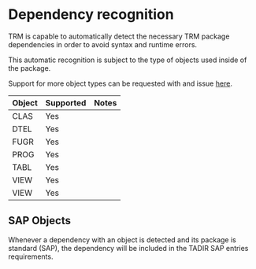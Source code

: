 # Dependency recognition

TRM is capable to automatically detect the necessary TRM package dependencies in order to avoid syntax and runtime errors.

This automatic recognition is subject to the type of objects used inside of the package.

Support for more object types can be requested with and issue [here](https://github.com/RegestaItalia/trm-core/issues).

| Object | Supported | Notes |
| ------ | --------- | ----- |
| CLAS   | Yes       |       |
| DTEL   | Yes       |       |
| FUGR   | Yes       |       |
| PROG   | Yes       |       |
| TABL   | Yes       |       |
| VIEW   | Yes       |       |
| VIEW   | Yes       |       |

## SAP Objects

Whenever a dependency with an object is detected and its package is standard (SAP), the dependency will be included in the TADIR SAP entries requirements.